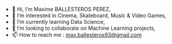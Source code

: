 - 👋 Hi, I’m Maxime BALLESTEROS PEREZ,
- 👀 I’m interested in Cinema, Skateboard, Music & Video Games,
- 🌱 I’m currently learning Data Science,
- 💞️ I’m looking to collaborate on Machine Learning projects,
- 📫 How to reach me : max.ballesteros93@gmail.com

<!---
Maxispanic/Maxispanic is a ✨ special ✨ repository because its `README.md` (this file) appears on your GitHub profile.
You can click the Preview link to take a look at your changes.
--->
